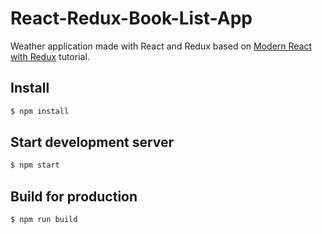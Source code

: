 # React-Redux-Book-List-App

Weather application made with React and Redux based on [Modern React with Redux](https://udemy.com/react-redux) tutorial.

## Install

```sh
$ npm install
```

## Start development server

```sh
$ npm start
```

## Build for production

```sh
$ npm run build
```
